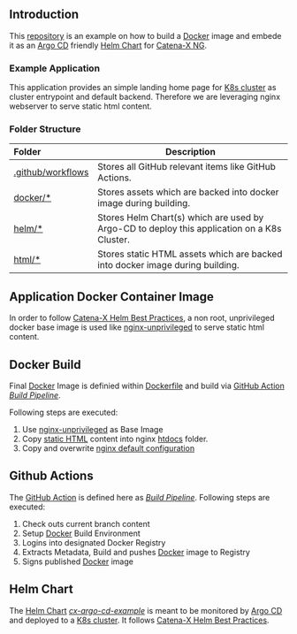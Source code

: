 ## Introduction
This [repository](https://github.com/catenax-ng/k8s-example-argo-cd-project) is an example on how to build a [Docker](https://www.docker.com) image and embede it as an [Argo CD](https://argo-cd.readthedocs.io/en/stable/) friendly [Helm Chart](http://helm.sh/) for [Catena-X NG](https://github.com/catenax-ng).

### Example Application
This application provides an simple landing home page for [K8s cluster](http://kubernetes.io/) as cluster entrypoint and default backend. Therefore we are leveraging nginx webserver to serve static html content.
### Folder Structure
| Folder              | Description                                               |
|:---------------------|----------------------------------------------------|
| [.github/workflows](.github/workflows/) | Stores all GitHub relevant items like GitHub Actions.  |
| [docker/*](docker/)  | Stores assets which are backed into docker image during building. |
| [helm/*](helm/)  | Stores Helm Chart(s) which are used by Argo-CD to deploy this application on a K8s Cluster.  |
| [html/*](html/)  | Stores static HTML assets which are backed into docker image during building. |
## Application Docker Container Image
In order to follow [Catena-X Helm Best Practices](https://catenax-ng.github.io/docs/kubernetes-basics/helm), a non root, unprivileged docker base image is used like  [nginx-unprivileged](https://hub.docker.com/r/nginxinc/nginx-unprivileged) to serve static html content. 
## Docker Build
Final [Docker](https://www.docker.com) Image is definied within [Dockerfile](Dockerfile) and build via [GitHub Action](https://docs.github.com/en/actions) *[Build Pipeline](.github/workflows/main.yml)*.

Following steps are executed:
1. Use [nginx-unprivileged](https://hub.docker.com/r/nginxinc/nginx-unprivileged) as Base Image
2. Copy [static HTML](html/) content into nginx [htdocs](https://www.nginx.com/resources/wiki/start/topics/examples/full/) folder.
3. Copy and overwrite [nginx default configuration](docker/default.conf) 
## Github Actions
The [GitHub Action](https://docs.github.com/en/actions) is defined here as *[Build Pipeline](.github/workflows/main.yml)*.
Following steps are executed:
1. Check outs current branch content
2. Setup [Docker](https://www.docker.com) Build Environment
3. Logins into designated Docker Registry
4. Extracts Metadata, Build and pushes [Docker](https://www.docker.com) image to Registry
5. Signs published [Docker](https://www.docker.com) image

## Helm Chart
The [Helm Chart](http://helm.sh/) *[cx-argo-cd-example](helm/cx-argo-cd-example/)* is meant to be monitored by [Argo CD](https://argo-cd.readthedocs.io/en/stable/) and deployed to a [K8s cluster](http://kubernetes.io/).
It follows [Catena-X Helm Best Practices](https://catenax-ng.github.io/docs/kubernetes-basics/helm).
